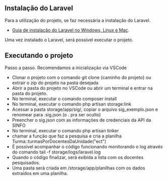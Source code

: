 

## Instalação do Laravel

Para a utilização do projeto, se faz necessária a instalação do Laravel.

- [Guia de instalação do Laravel no Windows, Linux e Mac](https://kinsta.com/pt/base-de-conhecimento/instalar-laravel/).


Uma vez instalado o Laravel, será possível executar o projeto.

## Executando o projeto

Passo a passo. Recomendamos a inicialização via VSCode

- Clonar o projeto com o comando git clone {caminho do projeto} ou extrair o zip do projeto na pasta desejada
- Abrir a pasta do projeto no VSCode ou abrir um terminal e entrar na pasta do projeto.
- No terminal, executar o comando composer install
- No terminal, executar o comando php artisan storage:link
- Acessar a pasta storage/app/sig/, copiar o arquivo sig_exemplo.json e renomear para .sig.json (o . pra ser oculto)
- Preencher o sig.json com as informações de credenciais da API da SINFO
- No terminal, executar o comando php artisan tinker
- chamar a função que faz a pesquisa e cria a planilha Turma::turmasPorDocentesDaUnidade("ect")
- É possível acompanhar o código funcionando monitorando o log através do comando tail -f storage/logs/laravel.log
- Quando o código finalizar, será exibida a lista com os docentes pesquisados.
- Uma pasta será criada em /storage/app/planilhas com os dados extraídos em uma planilha.
